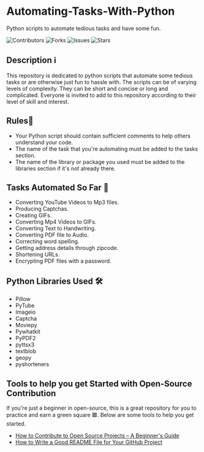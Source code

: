 # Automating-Tasks-With-Python
Python scripts to automate tedious tasks and have some fun.

![Contributors](https://img.shields.io/github/contributors/ayeshag7/Automating-Tasks-With-Python?style=plastic)
![Forks](https://img.shields.io/github/forks/ayeshag7/Automating-Tasks-With-Python?color=yellow)
![Issues](https://img.shields.io/github/issues/ayeshag7/Automating-Tasks-With-Python)
![Stars](https://img.shields.io/github/stars/ayeshag7/Automating-Tasks-With-Python)

## Description ℹ️
This repository is dedicated to python scripts that automate some tedious tasks or are otherwise just fun to hassle with. The scripts can be of varying levels of complexity. They can be short and concise or long and complicated. Everyone is invited to add to this repository according to their level of skill and interest.

## Rules📜
* Your Python script should contain sufficient comments to help others understand your code.
* The name of the task that you're automating must be added to the tasks section.
* The name of the library or package you used must be added to the libraries section if it's not already there.

## Tasks Automated So Far 🤖
* Converting YouTube Videos to Mp3 files.
* Producing Captchas.
* Creating GIFs.
* Converting Mp4 Videos to GIFs.
* Converting Text to Handwriting.
* Converting PDF file to Audio.
* Correcting word spelling.
* Getting address details through zipcode.
* Shortening URLs.
* Encrypting PDF files with a password.

## Python Libraries Used 🛠️
* Pillow
* PyTube
* Imageio
* Captcha
* Moviepy
* Pywhatkit
* PyPDF2
* pyttsx3
* textblob
* geopy
* pyshorteners

## Tools to help you get Started with Open-Source Contribution 
If you're just a beginner in open-source, this is a great repository for you to practice and earn a green square 🟩. Below are some tools to help you get started.

* [How to Contribute to Open Source Projects – A Beginner's Guide](https://www.freecodecamp.org/news/how-to-contribute-to-open-source-projects-beginners-guide/)
* [How to Write a Good README File for Your GitHub Project](https://www.freecodecamp.org/news/how-to-write-a-good-readme-file/)
